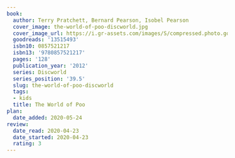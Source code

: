 ```yaml
---
book:
  author: Terry Pratchett, Bernard Pearson, Isobel Pearson
  cover_image: the-world-of-poo-discworld.jpg
  cover_image_url: https://i.gr-assets.com/images/S/compressed.photo.goodreads.com/books/1331115792l/13515493.jpg
  goodreads: '13515493'
  isbn10: 0857521217
  isbn13: '9780857521217'
  pages: '128'
  publication_year: '2012'
  series: Discworld
  series_position: '39.5'
  slug: the-world-of-poo-discworld
  tags:
  - kids
  title: The World of Poo
plan:
  date_added: 2020-05-24
review:
  date_read: 2020-04-23
  date_started: 2020-04-23
  rating: 3
---
```

